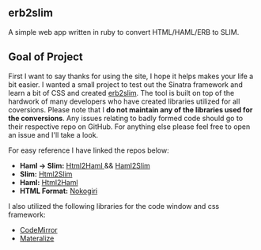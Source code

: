 ## erb2slim
A simple web app written in ruby to convert HTML/HAML/ERB to SLIM.

## Goal of Project
First I want to say thanks for using the site, I hope it helps makes your life a bit easier. I wanted a small project to test out the Sinatra framework and learn a bit of CSS and created [erb2slim](http://erb2slim.com/). The tool is built on top of the hardwork of many developers who have created libraries utilized for all coversions. Please note that I **do not maintain any of the libraries used for the conversions**. Any issues relating to badly formed code should go to their respective repo on GitHub. For anything else please feel free to open an issue and I'll take a look.

For easy reference I have linked the repos below:

* **Haml -> Slim:**   [Html2Haml ](https://github.com/slim-template/html2slim) && [Haml2Slim](https://github.com/slim-template/haml2slim)
* **Slim:**                 [Html2Slim](https://github.com/slim-template/html2slim)
* **Haml:**               [Html2Haml](https://github.com/haml/html2haml)
* **HTML Format:**  [Nokogiri](http://www.nokogiri.org/)

I also utilized the following libraries for the code window and css framework:
* [CodeMirror](https://codemirror.net/)
* [Materalize](http://materializecss.com/)
